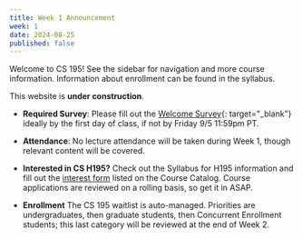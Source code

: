 ```yaml
---
title: Week 1 Announcement
week: 1
date: 2024-08-25
published: false
---
```


Welcome to CS 195! See the sidebar for navigation and more course information. Information about enrollment can be found in the syllabus.

This website is **under construction**.

* **Required Survey**: Please fill out the [Welcome Survey](https://docs.google.com/forms/d/e/1FAIpQLSdw6V1wO98mSwlyYe6C2_6kApCCt2gL6nDfBVTMjIL8vMtGEg/viewform?usp=sf_link){: target="\_blank"} ideally by the first day of class, if not by Friday 9/5 11:59pm PT.

* **Attendance**: No lecture attendance will be taken during Week 1, though relevant content will be covered.

* **Interested in CS H195?** Check out the Syllabus for H195 information and fill out the [interest form](https://classes.berkeley.edu/content/2024-fall-compsci-h195-001-lec-001) listed on the Course Catalog. Course applications are reviewed on a rolling basis, so get it in ASAP.

* **Enrollment** The CS 195 waitlist is auto-managed. Priorities are undergraduates, then graduate students, then Concurrent Enrollment students; this last category will be reviewed at the end of Week 2.
